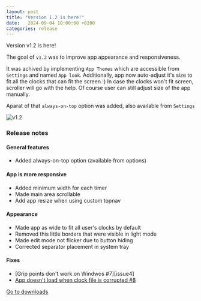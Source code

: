 ```yaml
---
layout: post
title: "Version 1.2 is here!"
date:   2024-09-04 10:00:00 +0200
categories: release
---
```

Version v1.2 is here!

The goal of `v1.2` was to improve app appearance and responsiveness.

It was achived by implementing ``App Themes`` which are accessible from ``Settings`` and named ``App look``.
Additionally, app now auto-adjust it's size to fit all the clocks that can fit the screen :) In case the clocks won't fit screen, scroller will go with the help. Of course user can still adjust size of the app manually.

Aparat of that ``always-on-top`` option was added, also available from ``Settings``

<img src="/pyClocks/assets/v1_2_demo.png" alt="v1.2">

### Release notes
#### General features
- Added always-on-top option (available from options)

#### App is more responsive
- Added minimum width for each timer
- Made main area scrollable
- Add app resize when using custom topnav

#### Appearance
- Made app as wide to fit all user's clocks by default
- Removed this little borders that were visible in light mode 
- Made edit mode not flicker due to button hiding
- Corrected separator placement in system tray 

#### Fixes
- [Grip points don't work on Windwos #7][issue4]
- [App doesn't load when clock file is corrupted #8][issue8]

[Go to downloads][downloads]

[downloads]: /pyClocks/downloads
[issue7]: https://github.com/milessic/pyClocks/issues/7
[issue8]: https://github.com/milessic/pyClocks/issues/8

